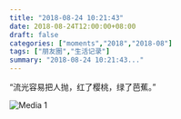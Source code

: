 ```yaml
---
title: "2018-08-24 10:21:43"
date: 2018-08-24T12:00:00+08:00
draft: false
categories: ["moments","2018","2018-08"]
tags: ["朋友圈","生活记录"]
summary: "2018-08-24 10:21:43..."
---
```


“流光容易把人抛，红了樱桃，绿了芭蕉。”

![Media 1](/Moments/photos/2018-08-24/201808241021430.jpg)


